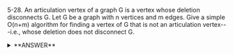 ﻿5-28. An articulation vertex of a graph G is a vertex whose deletion disconnects G. Let G be a graph with n vertices and m edges. Give a simple O(n+m) algorithm for finding a vertex of G that is not an articulation vertex---i.e., whose deletion does not disconnect G.

<details>
<summary>**ANSWER**</summary>
  <p>

  An articulation vertex 'v' is present if one of two conditions are true.

  1. v is a root of the tree and has at least 2 children.
  
  2. v is not a root of the tree and has a child vertex 'u' such that no vertex in subtree rooted with 'u' has a back edge to one of the ancestors. 

  Summary
  - First case: Maintain a parent[] array where parent[u] stores parent of vertex u. For every vertex count children. If current vertex 'u' is root and has more than 2 children then print it.
  - Second case: Maintain an array disc[] to store discovery time of vertices. For every node u, find out the earliest visited vertex (with minimum discovery time) that can be reached from subtree rooted with 'u' and maintain an additional array low[u] = min(disc[u]. disc[w]) where w is an ancestor of u and there is a back edge from some descendant of u to w. 

  </p>
</details>